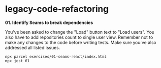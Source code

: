 # legacy-code-refactoring

**01. Identify Seams to break dependencies**

You've been asked to change the "Load" button text to "Load users". You also have to add repositories count to single user view. Remember not to make any changes to the code before writing tests. Make sure you've also addressed all listed issues.

    npx parcel exercises/01-seams-react/index.html
    npx jest 01
